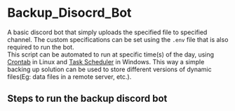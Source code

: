 # Backup_Disocrd_Bot
A basic discord bot that simply uploads the specified file to specified channel. The custom specifications can be set using the `.env` file that is also required to run the bot. <br>
This script can be automated to run at specific time(s) of the day, using <a href=https://www.geeksforgeeks.org/how-to-schedule-python-scripts-as-cron-jobs-with-crontab>Crontab</a> in Linux and <a href=https://datatofish.com/python-script-windows-scheduler>Task Scheduler</a> in Windows. This way a simple backing up solution can be used to store different versions of dynamic files(Eg: data files in a remote server, etc.).

## Steps to run the backup discord bot
